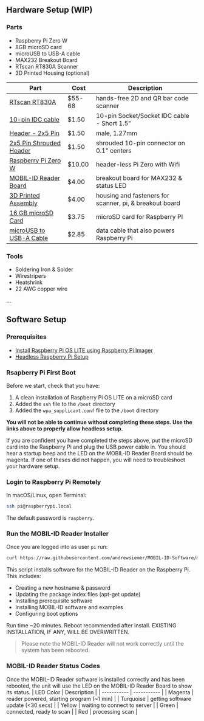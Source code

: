 ## Hardware Setup (WIP)
### Parts
* Raspberry Pi Zero W
* 8GB microSD card
* microUSB to USB-A cable
* MAX232 Breakout Board
* RTscan RT830A Scanner
* 3D Printed Housing (optional)

| Part | Cost | Description |
| ----------- | ----------- | --------- |
| [RTscan RT830A](https://www.rtscan.net/Code-Readers/hands-free-bar-code-scanner-rt830a/) | $55-68 | hands-free 2D and QR bar code scanner |
| [10-pin IDC cable](https://www.adafruit.com/product/556?gclid=CjwKCAiA9bmABhBbEiwASb35V9Td5R1iaUAHqUNImX9ycXJjJYyvrB65bvPPx45-ikyqEljMJOcw4RoCfNQQAvD_BwE) | $1.50 | 10-pin Socket/Socket IDC cable - Short 1.5" |
| [Header - 2x5 Pin](https://www.sparkfun.com/products/15362) | $1.50 | male, 1.27mm |
| [2x5 Pin Shrouded Header](https://www.sparkfun.com/products/8506) | $1.50 |  shrouded 10-pin connector on 0.1" centers |
| [Raspberry Pi Zero W](https://www.adafruit.com/product/3400) | $10.00 |  header-less Pi Zero with Wifi |
| [MOBIL-ID Reader Board](/pcb) | $4.00 | breakout board for MAX232 & status LED |
| [3D Printed Assembly](/stl) | $4.00 | housing and fasteners for scanner, pi, & breakout board |
| [16 GB microSD Card](https://www.amazon.com/8-Pack-Bulk-Micro-Memory-Adapter/dp/B081CGNB9Y) | $3.75 | microSD card for Raspberry PI |
| [microUSB to USB-A Cable ](https://www.amazon.com/Anker-6-Pack-Powerline-Micro-USB/dp/B015XPU7RC/) | $2.85 | data cable that also powers Raspberry Pi |


### Tools
* Soldering Iron & Solder
* Wirestripers
* Heatshrink
* 22 AWG copper wire

...

## Software Setup
### Prerequisites
* [Install Raspberry Pi OS LITE using Raspberry Pi Imager](https://www.raspberrypi.org/software/)
* [Headless Raspberry Pi Setup](https://pimylifeup.com/headless-raspberry-pi-setup/)

### Rsapberry Pi First Boot
Before we start, check that you have:
1. A clean installation of Raspberry Pi OS LITE on a microSD card
2. Added the `ssh` file to the `/boot` directory
3. Added the `wpa_supplicant.conf` file to the `/boot` directory

**You will not be able to continue without completing these steps. Use the links above to properly allow headless setup.**

If you are confident you have completed the steps above, put the microSD card into the Raspberry Pi and plug the USB power cable in.
You should hear a startup beep and the LED on the MOBIL-ID Reader Board should be magenta. If one of theses did not happen, you will need to troubleshoot your hardware setup.

### Login to Raspberry Pi Remotely
In macOS/Linux, open Terminal:
```sh
ssh pi@raspberrypi.local
```
The default password is `raspberry`.

### Run the MOBIL-ID Reader Installer
Once you are logged into as user `pi` run:
``` sh
curl https://raw.githubusercontent.com/andrewsiemer/MOBIL-ID-Software/master/reader/software/install.sh > install.sh && sudo bash install.sh
```
This script installs software for the MOBIL-ID Reader on the Raspberry Pi.
This includes:
* Creating a new hostname & password
* Updating the package index files (apt-get update)
* Installing prerequisite software
* Installing MOBIL-ID software and examples
* Configuring boot options

Run time ~20 minutes. Reboot recommended after install.
EXISTING INSTALLATION, IF ANY, WILL BE OVERWRITTEN.

> Please note the MOBIL-ID Reader will not work correctly until the system has been rebooted.

### MOBIL-ID Reader Status Codes
Once the MOBIL-ID Reader software is installed correctly and has been rebooted, the unit will use the LED on the MOBIL-ID Reader Board to show its status.
| LED Color | Description |
| ----------- | ----------- |
| Magenta | reader powered, starting program (~1 min) |
| Turquoise | getting software update (<30 secs) |
| Yellow | waiting to connect to server |
| Green | connected, ready to scan |
| Red | processing scan |

